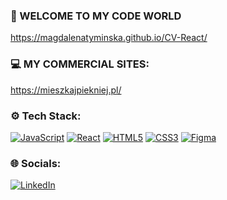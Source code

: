 ### 👋 WELCOME TO MY CODE WORLD 
https://magdalenatyminska.github.io/CV-React/

### 💻  MY COMMERCIAL SITES:
https://mieszkajpiekniej.pl/


### ⚙️ Tech Stack:
[![JavaScript](https://img.shields.io/badge/JavaScript-8A2BE2)](https://github.com/MagdalenaTyminska)
[![React](https://img.shields.io/badge/React-8A2BE2)](https://github.com/MagdalenaTyminska)
[![HTML5](https://img.shields.io/badge/HTML5-8A2BE2)](https://github.com/MagdalenaTyminska)
[![CSS3](https://img.shields.io/badge/CSS3-8A2BE2)](https://github.com/MagdalenaTyminska)
[![Figma](https://img.shields.io/badge/Figma-8A2BE2)](https://github.com/MagdalenaTyminska)

### 🌐 Socials:
[![LinkedIn](https://img.shields.io/badge/LinkedIn-%230077B5.svg?logo=linkedin&logoColor=white)](https://www.linkedin.com/in/mtyminska/) 
<!--
**MagdalenaTyminska/MagdalenaTyminska** is a ✨ _special_ ✨ repository because its `README.md` (this file) appears on your GitHub profile.

Here are some ideas to get you started:

- 🔭 I’m currently working on ...
- 🌱 I’m currently learning ...
- 👯 I’m looking to collaborate on ...
- 🤔 I’m looking for help with ...
- 💬 Ask me about ...
- 📫 How to reach me: ...
- 😄 Pronouns: ...
- ⚡ Fun fact: ...
-->
